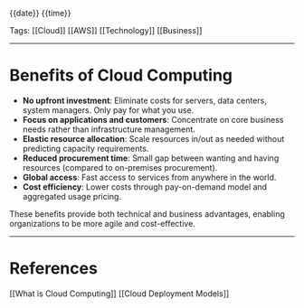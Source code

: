{{date}} {{time}}

Tags: [[Cloud]] [[AWS]] [[Technology]] [[Business]]

---

# Benefits of Cloud Computing

- **No upfront investment**: Eliminate costs for servers, data centers, system managers. Only pay for what you use.
- **Focus on applications and customers**: Concentrate on core business needs rather than infrastructure management.
- **Elastic resource allocation**: Scale resources in/out as needed without predicting capacity requirements.
- **Reduced procurement time**: Small gap between wanting and having resources (compared to on-premises procurement).
- **Global access**: Fast access to services from anywhere in the world.
- **Cost efficiency**: Lower costs through pay-on-demand model and aggregated usage pricing.

These benefits provide both technical and business advantages, enabling organizations to be more agile and cost-effective.

---

# References

[[What is Cloud Computing]]
[[Cloud Deployment Models]]
